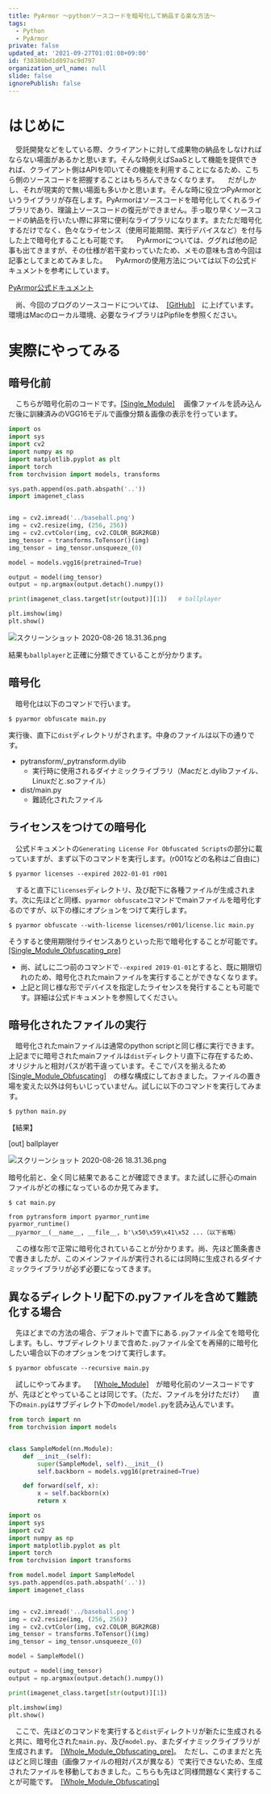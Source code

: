 ```yaml
---
title: PyArmor 〜pythonソースコードを暗号化して納品する楽な方法〜
tags:
  - Python
  - PyArmor
private: false
updated_at: '2021-09-27T01:01:08+09:00'
id: f38380bd1d097ac9d797
organization_url_name: null
slide: false
ignorePublish: false
---
```

# はじめに
　受託開発などをしている際、クライアントに対して成果物の納品をしなければならない場面があるかと思います。そんな時例えばSaaSとして機能を提供できれば、クライアント側はAPIを叩いてその機能を利用することになるため、こちら側のソースコードを把握することはもちろんできなくなります。
　だがしかし、それが現実的で無い場面も多いかと思います。そんな時に役立つPyArmorというライブラリが存在します。PyArmorはソースコードを暗号化してくれるライブラリであり、理論上ソースコードの復元ができません。手っ取り早くソースコードの納品を行いたい際に非常に便利なライブラリになります。またただ暗号化するだけでなく、色々なライセンス（使用可能期間、実行デバイスなど）を付与した上で暗号化することも可能です。
　PyArmorについては、ググれば他の記事も出てきますが、その仕様が若干変わっていたため、メモの意味も含め今回は記事としてまとめてみました。
　PyArmorの使用方法については以下の公式ドキュメントを参考にしています。

[PyArmor公式ドキュメント](https://pyarmor.readthedocs.io/en/latest/)

　尚、今回のブログのソースコードについては、　[[GitHub]](https://github.com/spider-man-tm/PyArmor)　に上げています。環境はMacのローカル環境、必要なライブラリはPipfileを参照ください。

# 実際にやってみる

## 暗号化前
　こちらが暗号化前のコードです。[[Single_Module]](https://github.com/spider-man-tm/PyArmor/tree/master/Single_Module)
　画像ファイルを読み込んだ後に訓練済みのVGG16モデルで画像分類＆画像の表示を行っています。

```Single_Module/main.py
import os
import sys
import cv2
import numpy as np
import matplotlib.pyplot as plt
import torch
from torchvision import models, transforms

sys.path.append(os.path.abspath('..'))
import imagenet_class


img = cv2.imread('../baseball.png')
img = cv2.resize(img, (256, 256))
img = cv2.cvtColor(img, cv2.COLOR_BGR2RGB)
img_tensor = transforms.ToTensor()(img)
img_tensor = img_tensor.unsqueeze_(0)

model = models.vgg16(pretrained=True)

output = model(img_tensor)
output = np.argmax(output.detach().numpy())

print(imagenet_class.target[str(output)][1])   # ballplayer

plt.imshow(img)
plt.show()
```
![スクリーンショット 2020-08-26 18.31.36.png](https://qiita-image-store.s3.ap-northeast-1.amazonaws.com/0/323251/c8359371-f016-4653-0b61-16ade24fdb8d.png)

結果も`ballplayer`と正確に分類できていることが分かります。

## 暗号化
　暗号化は以下のコマンドで行います。

```
$ pyarmor obfuscate main.py
```

実行後、直下に`dist`ディレクトリがされます。中身のファイルは以下の通りです。

- pytransform/_pytransform.dylib
    - 実行時に使用されるダイナミックライブラリ（Macだと.dylibファイル、Linuxだと.soファイル）
- dist/main.py
    - 難読化されたファイル

## ライセンスをつけての暗号化
　公式ドキュメントの`Generating License For Obfuscated Scripts`の部分に載っていますが、まず以下のコマンドを実行します。(r001などの名称はご自由に)

```
$ pyarmor licenses --expired 2022-01-01 r001
```

　すると直下に`licenses`ディレクトリ、及び配下に各種ファイルが生成されます。次に先ほどと同様、`pyarmor obfuscate`コマンドでmainファイルを暗号化するのですが、以下の様にオプションをつけて実行します。

```
$ pyarmor obfuscate --with-license licenses/r001/license.lic main.py
```

そうすると使用期限付ライセンスありといった形で暗号化することが可能です。[[Single_Module_Obfuscating_pre]](https://github.com/spider-man-tm/PyArmor/tree/master/Single_Module_Obfuscating_pre)

- 尚、試しに二つ前のコマンドで`--expired 2019-01-01`とすると、既に期限切れのため、暗号化されたmainファイルを実行することができなくなります。
- 上記と同じ様な形でデバイスを指定したライセンスを発行することも可能です。詳細は公式ドキュメントを参照してください。

## 暗号化されたファイルの実行
　暗号化されたmainファイルは通常のpython scriptと同じ様に実行できます。上記までに暗号されたmainファイルは`dist`ディレクトリ直下に存在するため、オリジナルと相対パスが若干違っています。そこでパスを揃えるため　[[Single_Module_Obfuscating]](https://github.com/spider-man-tm/PyArmor/tree/master/Single_Module_Obfuscating)　の様な構成にしておきました。ファイルの置き場を変えた以外は何もいじっていません。試しに以下のコマンドを実行してみます。

```
$ python main.py
```

【結果】

[out] ballplayer

![スクリーンショット 2020-08-26 18.31.36.png](https://qiita-image-store.s3.ap-northeast-1.amazonaws.com/0/323251/d9ec9b79-09f9-a017-37d3-2bebfac21e5d.png)

暗号化前と、全く同じ結果であることが確認できます。また試しに肝心のmainファイルがどの様になっているのか見てみます。

```
$ cat main.py

from pytransform import pyarmor_runtime
pyarmor_runtime()
__pyarmor__(__name__, __file__, b'\x50\x59\x41\x52 ...（以下省略）

```

　この様な形で正常に暗号化されていることが分かります。尚、先ほど箇条書きで書きましたが、このメインファイルが実行されるには同時に生成されるダイナミックライブラリが必ず必要になってきます。

## 異なるディレクトリ配下の.pyファイルを含めて難読化する場合
　先ほどまでの方法の場合、デフォルトで直下にある`.py`ファイル全てを暗号化します。もし、サブディレクトリまで含めた`.py`ファイル全てを再帰的に暗号化したい場合以下のオプションをつけて実行します。

```
$ pyarmor obfuscate --recursive main.py
```

　試しにやってみます。
　[[Whole_Module]](https://github.com/spider-man-tm/PyArmor/tree/master/Whole_Module)　が暗号化前のソースコードですが、先ほどとやっていることは同じです。（ただ、ファイルを分けただけ）
　直下の`main.py`はサブディレクト下の`model/model.py`を読み込んでいます。

```Whole_Module/model/model.py
from torch import nn
from torchvision import models


class SampleModel(nn.Module):
    def __init__(self):
        super(SampleModel, self).__init__()
        self.backborn = models.vgg16(pretrained=True)

    def forward(self, x):
        x = self.backborn(x)
        return x

```

```Whole_Module/main.py
import os
import sys
import cv2
import numpy as np
import matplotlib.pyplot as plt
import torch
from torchvision import transforms

from model.model import SampleModel
sys.path.append(os.path.abspath('..'))
import imagenet_class


img = cv2.imread('../baseball.png')
img = cv2.resize(img, (256, 256))
img = cv2.cvtColor(img, cv2.COLOR_BGR2RGB)
img_tensor = transforms.ToTensor()(img)
img_tensor = img_tensor.unsqueeze_(0)

model = SampleModel()

output = model(img_tensor)
output = np.argmax(output.detach().numpy())

print(imagenet_class.target[str(output)][1])

plt.imshow(img)
plt.show()

```

　ここで、先ほどのコマンドを実行すると`dist`ディレクトリが新たに生成されると共に、暗号化された`main.py`、及び`model.py`、またダイナミックライブラリが生成されます。　[[Whole_Module_Obfuscating_pre]](https://github.com/spider-man-tm/PyArmor/tree/master/Whole_Module_Obfuscating_pre)。　ただし、このままだと先ほどと同じ理由（画像ファイルの相対パスが異なる）で実行できないため、生成されたファイルを移動しておきました。こちらも先ほど同様問題なく実行することが可能です。　[[Whole_Module_Obfuscating]](https://github.com/spider-man-tm/PyArmor/tree/master/Whole_Module_Obfuscating)
